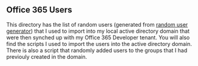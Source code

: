 ## Office 365 Users
This directory has the list of random users (generated from [random user generator](https://randomuser.me)) that I used to import into my local active directory domain that were then synched up with my Office 365 Developer tenant. You will also find the scripts I used to import the users into the active directory domain. There is also a script that randomly added users to the groups that I had previouly created in the domain.
